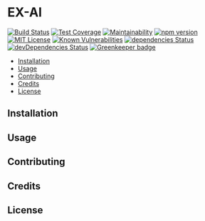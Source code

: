 # EX-AI

[![Build Status](https://travis-ci.org/Rothen/ex-ai.svg?branch=master)](https://travis-ci.org/Rothen/ex-ai)
[![Test Coverage](https://api.codeclimate.com/v1/badges/3b112a2ee0b340b63215/test_coverage)](https://codeclimate.com/github/Rothen/ex-ai/test_coverage)
[![Maintainability](https://api.codeclimate.com/v1/badges/3b112a2ee0b340b63215/maintainability)](https://codeclimate.com/github/Rothen/ex-ai/maintainability)
[![npm version](https://badge.fury.io/js/%40alkocats%2Fex-math.svg)](https://badge.fury.io/js/%40alkocats%2Fex-math)
[![MIT License](https://img.shields.io/github/license/Rothen/ex-ai.svg)](https://github.com/Rothen/ex-ai/blob/master/LICENSE)
[![Known Vulnerabilities](https://snyk.io/test/github/Rothen/ex-ai/badge.svg)](https://snyk.io/test/github/Rothen/ex-ai)
[![dependencies Status](https://david-dm.org/Rothen/ex-ai/status.svg)](https://david-dm.org/Rothen/ex-ai)
[![devDependencies Status](https://david-dm.org/Rothen/ex-ai/dev-status.svg)](https://david-dm.org/Rothen/ex-ai?type=dev) [![Greenkeeper badge](https://badges.greenkeeper.io/Rothen/ex-ai.svg)](https://greenkeeper.io/)

- [Installation](#installation)
- [Usage](#usage)
- [Contributing](#contributing)
- [Credits](#credits)
- [License](#license)

## Installation

## Usage

## Contributing

## Credits

## License